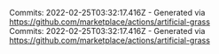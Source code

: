 Commits: 2022-02-25T03:32:17.416Z - Generated via https://github.com/marketplace/actions/artificial-grass
<br>
Commits: 2022-02-25T03:32:17.416Z - Generated via https://github.com/marketplace/actions/artificial-grass
<br>
